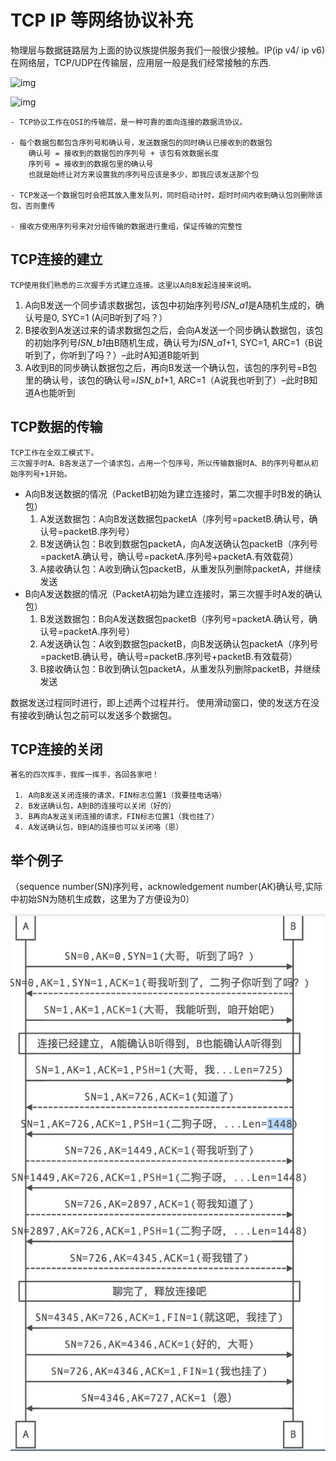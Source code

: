 # TCP IP  等网络协议补充

物理层与数据链路层为上面的协议族提供服务我们一般很少接触。IP(ip v4/ ip v6)在网络层，TCP/UDP在传输层，应用层一般是我们经常接触的东西.

![img](https://uploadfiles.nowcoder.net/images/20170221/3376963_1487669763810_92C6A2EF3BAA43B44BAC7C8EDB09DC1F)



![img](https://uploadfiles.nowcoder.net/images/20170221/3376963_1487669784925_BE9C8D014E82DE000B3F6885F96CCF90)





```
- TCP协议工作在OSI的传输层，是一种可靠的面向连接的数据流协议。

- 每个数据包都包含序列号和确认号，发送数据包的同时确认已接收到的数据包
    确认号 = 接收到的数据包的序列号 + 该包有效数据长度
    序列号 = 接收到的数据包里的确认号
    也就是始终让对方来设置我的序列号应该是多少，即我应该发送那个包

- TCP发送一个数据包时会把其放入重发队列，同时启动计时，超时时间内收到确认包则删除该包，否则重传

- 接收方使用序列号来对分组传输的数据进行重组，保证传输的完整性
```



## TCP连接的建立

```
TCP使用我们熟悉的三次握手方式建立连接。这里以A向B发起连接来说明。
```

1. A向B发送一个同步请求数据包，该包中初始序列号*ISN_a1*是A随机生成的，确认号是0, SYC=1 (A问B听到了吗？）
2. B接收到A发送过来的请求数据包之后，会向A发送一个同步确认数据包，该包的初始序列号*ISN_b1*由B随机生成，确认号为*ISN_a1*+1, SYC=1, ARC=1（B说听到了，你听到了吗？）–此时A知道B能听到
3. A收到B的同步确认数据包之后，再向B发送一个确认包，该包的序列号=B包里的确认号，该包的确认号=*ISN_b1*+1, ARC=1（A说我也听到了）–此时B知道A也能听到



## TCP数据的传输

```
TCP工作在全双工模式下。
三次握手时A、B各发送了一个请求包，占用一个包序号，所以传输数据时A、B的序列号都从初始序列号+1开始。
```

- A向B发送数据的情况（PacketB初始为建立连接时，第二次握手时B发的确认包）
  1. A发送数据包：A向B发送数据包packetA（序列号=packetB.确认号，确认号=packetB.序列号）
  2. B发送确认包：B收到数据包packetA，向A发送确认包packetB（序列号=packetA.确认号，确认号=packetA.序列号+packetA.有效载荷）
  3. A接收确认包：A收到确认包packetB，从重发队列删除packetA，并继续发送
- B向A发送数据的情况（PacketA初始为建立连接时，第三次握手时A发的确认包）
  1. B发送数据包：B向A发送数据包packetB（序列号=packetA.确认号，确认号=packetA.序列号）
  2. A发送确认包：A收到数据包packetB，向B发送确认包packetA（序列号=packetB.确认号，确认号=packetB.序列号+packetB.有效载荷）
  3. B接收确认包：B收到确认包packetA，从重发队列删除packetB，并继续发送

数据发送过程同时进行，即上述两个过程并行。 
使用滑动窗口，使的发送方在没有接收到确认包之前可以发送多个数据包。

## TCP连接的关闭

```
著名的四次挥手，我挥一挥手，各回各家吧！

 1. A向B发送关闭连接的请求，FIN标志位置1（我要挂电话咯）
 2. B发送确认包，A到B的连接可以关闭（好的）
 3. B再向A发送关闭连接的请求，FIN标志位置1（我也挂了）
 4. A发送确认包，B到A的连接也可以关闭咯（恩）
```

## 举个例子

（sequence number(SN)序列号，acknowledgement number(AK)确认号,实际中初始SN为随机生成数，这里为了方便设为0）

![mage-20180317192703](./image-201803171927030.png)






